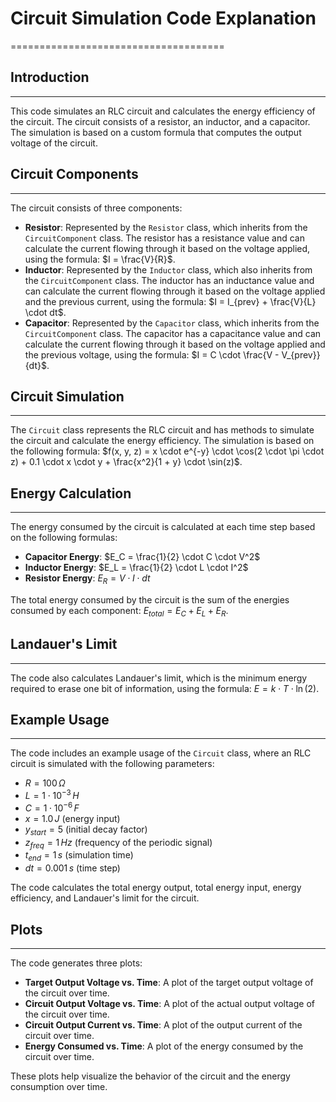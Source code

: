 # Circuit Simulation Code Explanation
=====================================

## Introduction
---------------

This code simulates an RLC circuit and calculates the energy efficiency of the circuit. The circuit consists of a resistor, an inductor, and a capacitor. The simulation is based on a custom formula that computes the output voltage of the circuit.


## Circuit Components
---------------------

The circuit consists of three components:

*   **Resistor**: Represented by the `Resistor` class, which inherits from the `CircuitComponent` class. The resistor has a resistance value and can calculate the current flowing through it based on the voltage applied, using the formula: $I = \frac{V}{R}$.
*   **Inductor**: Represented by the `Inductor` class, which also inherits from the `CircuitComponent` class. The inductor has an inductance value and can calculate the current flowing through it based on the voltage applied and the previous current, using the formula: $I = I_{prev} + \frac{V}{L} \cdot dt$.
*   **Capacitor**: Represented by the `Capacitor` class, which inherits from the `CircuitComponent` class. The capacitor has a capacitance value and can calculate the current flowing through it based on the voltage applied and the previous voltage, using the formula: $I = C \cdot \frac{V - V_{prev}}{dt}$.


## Circuit Simulation
---------------------

The `Circuit` class represents the RLC circuit and has methods to simulate the circuit and calculate the energy efficiency. The simulation is based on the following formula: $f(x, y, z) = x \cdot e^{-y} \cdot \cos(2 \cdot \pi \cdot z) + 0.1 \cdot x \cdot y + \frac{x^2}{1 + y} \cdot \sin(z)$.


## Energy Calculation
---------------------

The energy consumed by the circuit is calculated at each time step based on the following formulas:

*   **Capacitor Energy**: $E_C = \frac{1}{2} \cdot C \cdot V^2$
*   **Inductor Energy**: $E_L = \frac{1}{2} \cdot L \cdot I^2$
*   **Resistor Energy**: $E_R = V \cdot I \cdot dt$


The total energy consumed by the circuit is the sum of the energies consumed by each component: $E_{total} = E_C + E_L + E_R$.


## Landauer's Limit
-------------------

The code also calculates Landauer's limit, which is the minimum energy required to erase one bit of information, using the formula: $E = k \cdot T \cdot \ln(2)$.


## Example Usage
-----------------

The code includes an example usage of the `Circuit` class, where an RLC circuit is simulated with the following parameters:

*   $R = 100 \, \Omega$
*   $L = 1 \cdot 10^{-3} \, H$
*   $C = 1 \cdot 10^{-6} \, F$
*   $x = 1.0 \, J$ (energy input)
*   $y_{start} = 5$ (initial decay factor)
*   $z_{freq} = 1 \, Hz$ (frequency of the periodic signal)
*   $t_{end} = 1 \, s$ (simulation time)
*   $dt = 0.001 \, s$ (time step)


The code calculates the total energy output, total energy input, energy efficiency, and Landauer's limit for the circuit.


## Plots
---------

The code generates three plots:

*   **Target Output Voltage vs. Time**: A plot of the target output voltage of the circuit over time.
*   **Circuit Output Voltage vs. Time**: A plot of the actual output voltage of the circuit over time.
*   **Circuit Output Current vs. Time**: A plot of the output current of the circuit over time.
*   **Energy Consumed vs. Time**: A plot of the energy consumed by the circuit over time.


These plots help visualize the behavior of the circuit and the energy consumption over time.
